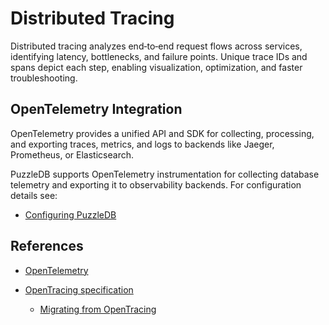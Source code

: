 # Distributed Tracing

Distributed tracing analyzes end‑to‑end request flows across services, identifying latency, bottlenecks, and failure points. Unique trace IDs and spans depict each step, enabling visualization, optimization, and faster troubleshooting.

## OpenTelemetry Integration

OpenTelemetry provides a unified API and SDK for collecting, processing, and exporting traces, metrics, and logs to backends like Jaeger, Prometheus, or Elasticsearch.

PuzzleDB supports OpenTelemetry instrumentation for collecting database telemetry and exporting it to observability backends. For configuration details see:

- [Configuring PuzzleDB](configuring.md)

## References

- [OpenTelemetry](https://opentelemetry.io)

- [OpenTracing specification](https://opentracing.io/specification/)

  - [Migrating from OpenTracing](https://opentelemetry.io/docs/migration/opentracing/)
